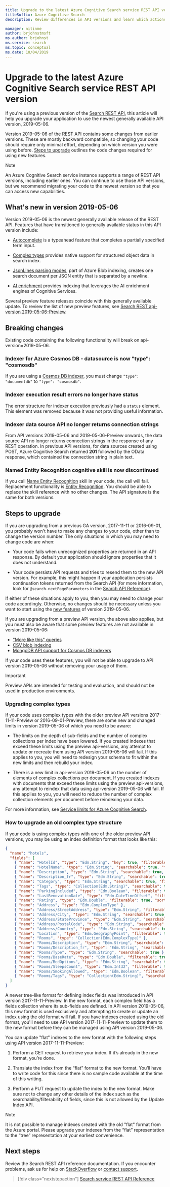 ```yaml
---
title: Upgrade to the latest Azure Cognitive Search service REST API version
titleSuffix: Azure Cognitive Search
description: Review differences in API versions and learn which actions are required to migrate existing code to the newest Azure Cognitive Search service REST API version.

manager: nitinme
author: brjohnstmsft
ms.author: brjohnst
ms.service: search
ms.topic: conceptual
ms.date: 10/04/2019
---
```


# Upgrade to the latest Azure Cognitive Search service REST API version

If you're using a previous version of the [Search REST API](https://docs.microsoft.com/rest/api/searchservice/), this article will help you upgrade your application to use the newest generally available API version, 2019-05-06.

Version 2019-05-06 of the REST API contains some changes from earlier versions. These are mostly backward compatible, so changing your code should require only minimal effort, depending on which version you were using before. [Steps to upgrade](#UpgradeSteps) outlines the code changes required for using new features.

> [!NOTE]
> An Azure Cognitive Search service instance supports a range of REST API versions, including earlier ones. You can continue to use those API versions, but we recommend migrating your code to the newest version so that you can access new capabilities.

<a name="WhatsNew"></a>

## What's new in version 2019-05-06
Version 2019-05-06 is the newest generally available release of the REST API. Features that have transitioned to generally available status in this API version include:

* [Autocomplete](index-add-suggesters.md) is a typeahead feature that completes a partially specified term input.

* [Complex types](search-howto-complex-data-types.md) provides native support for structured object data in search index.

* [JsonLines parsing modes](search-howto-index-json-blobs.md), part of Azure Blob indexing, creates one search document per JSON entity that is separated by a newline.

* [AI enrichment](cognitive-search-concept-intro.md) provides indexing that leverages the AI enrichment engines of Cognitive Services.

Several preview feature releases coincide with this generally available update. To review the list of new preview features, see [Search REST api-version 2019-05-06-Preview](search-api-preview.md).

## Breaking changes

Existing code containing the following functionality will break on api-version=2019-05-06.

### Indexer for Azure Cosmos DB - datasource is now "type": "cosmosdb"

If you are using a [Cosmos DB indexer](search-howto-index-cosmosdb.md ), you must change `"type": "documentdb"` to `"type": "cosmosdb"`.

### Indexer execution result errors no longer have status

The error structure for indexer execution previously had a `status` element. This element was removed because it was not providing useful information.

### Indexer data source API no longer returns connection strings

From API versions 2019-05-06 and 2019-05-06-Preview onwards, the data source API no longer returns connection strings in the response of any REST operation. In previous API versions, for data sources created using POST, Azure Cognitive Search returned **201** followed by the OData response, which contained the connection string in plain text.

### Named Entity Recognition cognitive skill is now discontinued

If you call [Name Entity Recognition](cognitive-search-skill-named-entity-recognition.md) skill in your code, the call will fail. Replacement functionality is [Entity Recognition](cognitive-search-skill-entity-recognition.md). You should be able to replace the skill reference with no other changes. The API signature is the same for both versions. 

<a name="UpgradeSteps"></a>

## Steps to upgrade
If you are upgrading from a previous GA version, 2017-11-11 or 2016-09-01, you probably won't have to make any changes to your code, other than to change the version number. The only situations in which you may need to change code are when:

* Your code fails when unrecognized properties are returned in an API response. By default your application should ignore properties that it does not understand.

* Your code persists API requests and tries to resend them to the new API version. For example, this might happen if your application persists continuation tokens returned from the Search API (for more information, look for `@search.nextPageParameters` in the [Search API Reference](https://docs.microsoft.com/rest/api/searchservice/Search-Documents)).

If either of these situations apply to you, then you may need to change your code accordingly. Otherwise, no changes should be necessary unless you want to start using the [new features](#WhatsNew) of version 2019-05-06.

If you are upgrading from a preview API version, the above also applies, but you must also be aware that some preview features are not available in version 2019-05-06:

* ["More like this" queries](search-more-like-this.md)
* [CSV blob indexing](search-howto-index-csv-blobs.md)
* [MongoDB API support for Cosmos DB indexers](search-howto-index-cosmosdb.md)

If your code uses these features, you will not be able to upgrade to API version 2019-05-06 without removing your usage of them.

> [!IMPORTANT]
> Preview APIs are intended for testing and evaluation, and should not be used in production environments.
> 

### Upgrading complex types

If your code uses complex types with the older preview API versions 2017-11-11-Preview or 2016-09-01-Preview, there are some new and changed limits in version 2019-05-06 of which you need to be aware:

+ The limits on the depth of sub-fields and the number of complex collections per index have been lowered. If you created indexes that exceed these limits using the preview api-versions, any attempt to update or recreate them using API version 2019-05-06 will fail. If this applies to you, you will need to redesign your schema to fit within the new limits and then rebuild your index.

+ There is a new limit in api-version 2019-05-06 on the number of elements of complex collections per document. If you created indexes with documents that exceed these limits using the preview api-versions, any attempt to reindex that data using api-version 2019-05-06 will fail. If this applies to you, you will need to reduce the number of complex collection elements per document before reindexing your data.

For more information, see [Service limits for Azure Cognitive Search](search-limits-quotas-capacity.md).

### How to upgrade an old complex type structure

If your code is using complex types with one of the older preview API versions, you may be using an index definition format that looks like this:

```json
{
  "name": "hotels",  
  "fields": [
    { "name": "HotelId", "type": "Edm.String", "key": true, "filterable": true },
    { "name": "HotelName", "type": "Edm.String", "searchable": true, "filterable": false, "sortable": true, "facetable": false },
    { "name": "Description", "type": "Edm.String", "searchable": true, "filterable": false, "sortable": false, "facetable": false, "analyzer": "en.microsoft" },
    { "name": "Description_fr", "type": "Edm.String", "searchable": true, "filterable": false, "sortable": false, "facetable": false, "analyzer": "fr.microsoft" },
    { "name": "Category", "type": "Edm.String", "searchable": true, "filterable": true, "sortable": true, "facetable": true },
    { "name": "Tags", "type": "Collection(Edm.String)", "searchable": true, "filterable": true, "sortable": false, "facetable": true, "analyzer": "tagsAnalyzer" },
    { "name": "ParkingIncluded", "type": "Edm.Boolean", "filterable": true, "sortable": true, "facetable": true },
    { "name": "LastRenovationDate", "type": "Edm.DateTimeOffset", "filterable": true, "sortable": true, "facetable": true },
    { "name": "Rating", "type": "Edm.Double", "filterable": true, "sortable": true, "facetable": true },
    { "name": "Address", "type": "Edm.ComplexType" },
    { "name": "Address/StreetAddress", "type": "Edm.String", "filterable": false, "sortable": false, "facetable": false, "searchable": true },
    { "name": "Address/City", "type": "Edm.String", "searchable": true, "filterable": true, "sortable": true, "facetable": true },
    { "name": "Address/StateProvince", "type": "Edm.String", "searchable": true, "filterable": true, "sortable": true, "facetable": true },
    { "name": "Address/PostalCode", "type": "Edm.String", "searchable": true, "filterable": true, "sortable": true, "facetable": true },
    { "name": "Address/Country", "type": "Edm.String", "searchable": true, "filterable": true, "sortable": true, "facetable": true },
    { "name": "Location", "type": "Edm.GeographyPoint", "filterable": true, "sortable": true },
    { "name": "Rooms", "type": "Collection(Edm.ComplexType)" }, 
    { "name": "Rooms/Description", "type": "Edm.String", "searchable": true, "filterable": false, "sortable": false, "facetable": false, "analyzer": "en.lucene" },
    { "name": "Rooms/Description_fr", "type": "Edm.String", "searchable": true, "filterable": false, "sortable": false, "facetable": false, "analyzer": "fr.lucene" },
    { "name": "Rooms/Type", "type": "Edm.String", "searchable": true },
    { "name": "Rooms/BaseRate", "type": "Edm.Double", "filterable": true, "facetable": true },
    { "name": "Rooms/BedOptions", "type": "Edm.String", "searchable": true },
    { "name": "Rooms/SleepsCount", "type": "Edm.Int32", "filterable": true, "facetable": true },
    { "name": "Rooms/SmokingAllowed", "type": "Edm.Boolean", "filterable": true, "facetable": true },
    { "name": "Rooms/Tags", "type": "Collection(Edm.String)", "searchable": true, "filterable": true, "facetable": true, "analyzer": "tagsAnalyzer" }
  ]
}  
```

A newer tree-like format for defining index fields was introduced in API version 2017-11-11-Preview. In the new format, each complex field has a fields collection where its sub-fields are defined. In API version 2019-05-06, this new format is used exclusively and attempting to create or update an index using the old format will fail. If you have indexes created using the old format, you'll need to use API version 2017-11-11-Preview to update them to the new format before they can be managed using API version 2019-05-06.

You can update "flat" indexes to the new format with the following steps using API version 2017-11-11-Preview:

1. Perform a GET request to retrieve your index. If it’s already in the new format, you’re done.

2. Translate the index from the “flat” format to the new format. You’ll have to write code for this since there is no sample code available at the time of this writing.

3. Perform a PUT request to update the index to the new format. Make sure not to change any other details of the index such as the searchability/filterability of fields, since this is not allowed by the Update Index API.

> [!NOTE]
> It is not possible to manage indexes created with the old "flat" format from the Azure portal. Please upgrade your indexes from the “flat” representation to the “tree” representation at your earliest convenience.

## Next steps

Review the Search REST API reference documentation. If you encounter problems, ask us for help on [StackOverflow](https://stackoverflow.com/) or [contact support](https://azure.microsoft.com/support/community/?product=search).

> [!div class="nextstepaction"]
> [Search service REST API Reference](https://docs.microsoft.com/rest/api/searchservice/)

